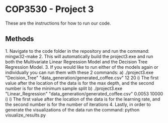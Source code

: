 <H1> COP3530 - Project 3 </h1>
These are the instructions for how to run our code.

<h2> Methods </h2>
1. Navigate to the code folder in the repository and run the command: mingw32-make
2. This will automatically build the project3.exe and run both the Multivariate Linear Regression Model and the Decision Tree Regression Model.
3. If you would like to run either of the models again or individually you can run them with these 2 commands:
	a) ./project3.exe "Decision_Tree" "data_generation/generated_coffee.csv" 12 20
 		i) The first value after the location of the data is for the max depth, and the second number is for the minimum sample split
 	b) ./project3.exe "Linear_Regression" "data_generation/generated_coffee.csv" 0.0053 10000
  		i) i) The first value after the location of the data is for the learning rate, and the second number is for the number of iterations
4. Lastly, in order to generate the visualizations of the data run the command: python visualize_results.py
